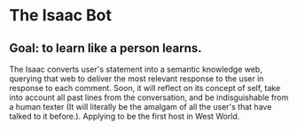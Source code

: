 # The Isaac Bot
## Goal: to learn like a person learns.
The Isaac converts user's statement into a semantic knowledge web, querying that web to deliver the most relevant response to the user in response to each comment. Soon, it will reflect on its concept of self, take into account all past lines from the conversation, and be indisguishable from a human texter (It will literally be the amalgam of all the user's that have talked to it before.). Applying to be the first host in West World.
